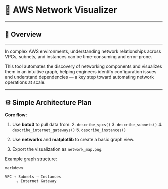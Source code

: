 # 🧩 AWS Network Visualizer

---

## 🌟 Overview

---

In complex AWS environments, understanding network relationships across VPCs, subnets, and instances can be time-consuming and error-prone.

This tool automates the discovery of networking components and visualizes them in an intuitive graph, helping engineers identify configuration issues and understand dependencies — a key step toward automating network operations at scale.

---

## ⚙️ Simple Architecture Plan

**Core flow:**

1. Use **boto3** to pull data from:
   2. `describe_vpcs()`
   3. `describe_subnets()`
   4. `describe_internet_gateways()`
   5. `describe_instances()`

2. Use **networkx** and **matplotlib** to create a basic graph view. 
3. Export the visualization as `network_map.png`.

Example graph structure:
```
markdown

VPC → Subnets → Instances
     ↘ Internet Gateway
```


